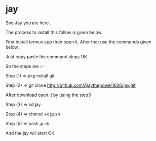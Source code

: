 # jay
Soo Jay you are here .



The process to install this follow is given below.

First install termux app then open it.
After that use the commands given below.


Just copy paste the command steps OK.


So the steps are :- 


Step (1) => pkg install git


Step (2) => git clone http://github.com/Ajaythepower1606/jay.git
       
After download open it by using the step3

Step (3) => cd jay

Step (4) => chmod +x jp.sh

Step (5) => bash jp.sh



And the jay will start OK
